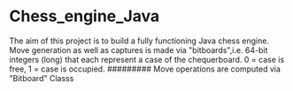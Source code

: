 # Chess_engine_Java
The aim of this project is to build a fully functioning Java chess engine. Move generation as well as captures is made via "bitboards",i.e. 64-bit integers (long) that each represent a case of the chequerboard. 0 = case is free, 1 = case is occupied. 
#########
Move operations are computed via "Bitboard" Classs
